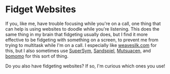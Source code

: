 # Fidget Websites

If you, like me, have trouble focusing while you're on a call, one thing that can help is using websites to doodle while you're listening. This does the same thing in my brain that fidgeting usually does, but I find it more effective to be fidgeting with something on a screen, to prevent me from trying to multitask while I'm on a call. I especially like [weavesilk.com](http://weavesilk.com/) for this, but I also sometimes use [SuperSym](https://supersym.briankardon.net/), [Sandspiel](https://sandspiel.club/), [Mutsuacen](https://mutsuacen.com/), and [bomomo](https://bomomo.com/) for this sort of thing.

Do you also have fidgeting websites? If so, I'm curious which ones you use!
